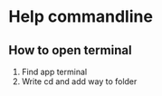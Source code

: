 # Help commandline

## How to open terminal
1. Find app terminal
2. Write cd and add way to folder

